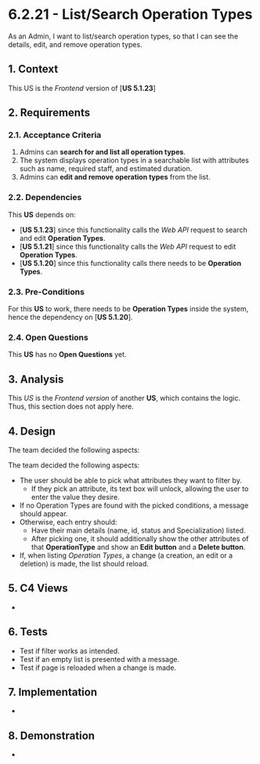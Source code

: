# 6.2.21 - List/Search Operation Types

As an Admin, I want to list/search operation types, so that I can see the details, edit, and remove operation types.

## 1. Context

This US is the *Frontend* version of [**US 5.1.23**]

## 2. Requirements

### 2.1. Acceptance Criteria

1. Admins can **search for and list all operation types**.
2. The system displays operation types in a searchable list with attributes such as name, required staff, and estimated duration.
3. Admins can **edit and remove operation types** from the list.

### 2.2. Dependencies

This **US** depends on:
* [**US 5.1.23**] since this functionality calls the *Web API* request to search and edit **Operation Types**.
* [**US 5.1.21**] since this functionality calls the *Web API* request to edit **Operation Types**.
* [**US 5.1.20**] since this functionality calls there needs to be  **Operation Types**.

### 2.3. Pre-Conditions

For this **US** to work, there needs to be **Operation Types** inside the system, hence the dependency on [**US 5.1.20**].

### 2.4. Open Questions

This **US** has no **Open Questions** yet.

## 3. Analysis

This *US* is the *Frontend version* of another **US**, which contains the logic. Thus, this section does not apply here.

## 4. Design

The team decided the following aspects:


The team decided the following aspects:
* The user should be able to pick what attributes they want to filter by.
    * If they pick an attribute, its text box will unlock, allowing the user to enter the value they desire.
* If no Operation Types are found with the picked conditions, a message should appear.
* Otherwise, each entry should:
    * Have their main details (name, id, status and Specialization) listed.
    * After picking one, it should additionally show the other attributes of that **OperationType** and show an **Edit button** and a **Delete button**.
* If, when listing *Operation Types*, a change (a creation, an edit or a deletion) is made, the list should reload.

## 5. C4 Views

-

## 6. Tests

* Test if filter works as intended.
* Test if an empty list is presented with a message.
* Test if page is reloaded when a change is made.

## 7. Implementation

-

## 8. Demonstration

-
